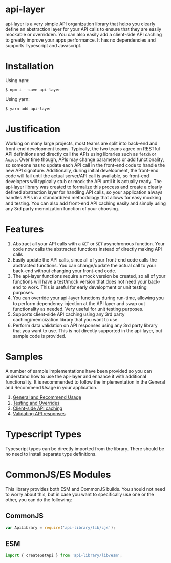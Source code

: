 # api-layer
api-layer is a very simple API organization library that helps you clearly define an abstraction layer for your API calls to ensure that they are easily mockable or overridden.  You can also easily add a client-side API caching to greatly improve your apps performance.  It has no dependencies and supports Typescript and Javascript.  

# Installation
Using npm:
```
$ npm i --save api-layer
```
Using yarn:
```
$ yarn add api-layer
```

# Justification
Working on many large projects, most teams are split into back-end and front-end development teams.  Typically, the two teams agree on RESTful API definitions and directly call the APIs using libraries such as `fetch` or `Axios`.  Over time though, APIs may change parameters or add functionality, so someone has to update each API call in the front-end code to handle the new API signature.  Additionally, during initial development, the front-end code will fail until the actual server/API call is available, so front-end developers will typically stub or mock the API until it is actually ready.  The api-layer library was created to formalize this process and create a clearly defined abstraction layer for handling API calls, so your application always handles APIs in a standardized methodology that allows for easy mocking and testing.  You can also add front-end API caching easily and simply using any 3rd party memoization function of your choosing.

# Features
1. Abstract all your API calls with a `GET` or `SET` asynchronous function.  Your code now calls the abstracted functions instead of directly making API calls
2. Easily update the API calls, since all of your front-end code calls the abstracted functions.  You can change/update the actual call to your back-end without changing your front-end code.
3. The api-layer functions require a mock version be created, so all of your functions will have a test/mock version that does not need your back-end to work.  This is useful for early development or unit testing purposes.
4. You can override your api-layer functions during run-time, allowing you to perform dependency injection at the API layer and swap out functionality as needed.  Very useful for unit testing purposes.
5. Supports client-side API caching using any 3rd party caching/memoization library that you want to use. 
6. Perform data validation on API responses using any 3rd party library that you want to use.  This is not directly supported in the api-layer, but sample code is provided.  

# Samples
A number of sample implementations have been provided so you can understand how to use the api-layer and enhance it with additional functionality. It is recommended to follow the implementation in the General and Recommend Usage in your application. 
1. [General and Recommend Usage](./samples/general)
2. [Testing and Overrides](./samples/testing)
3. [Client-side API caching](./samples/caching)
4. [Validating API responses](./samples/validation)

# Typescript Types
Typescript types can be directly imported from the library. There should be no need to install separate type definitions.

# CommonJS/ES Modules
This library provides both ESM and CommonJS builds.  You should not need to worry about this, but in case you want to specifically use
one or the other, you can do the following:

## CommonJS
```javascript
var ApiLibrary = require('api-library/lib/cjs');
```

## ESM
```javascript
import { createGetApi } from 'api-library/lib/esm';  
```

